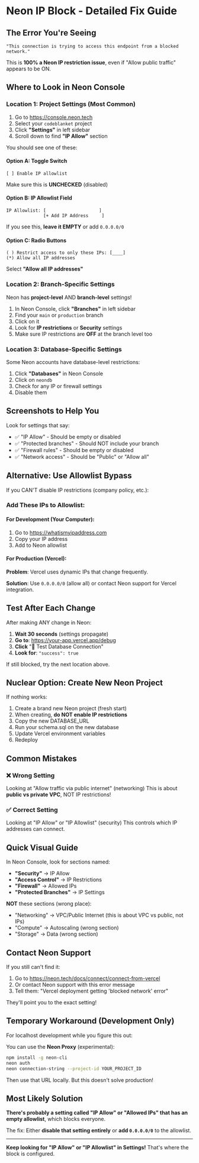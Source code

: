 # Neon IP Block - Detailed Fix Guide

## The Error You're Seeing

```
"This connection is trying to access this endpoint from a blocked network."
```

This is **100% a Neon IP restriction issue**, even if "Allow public traffic" appears to be ON.

## Where to Look in Neon Console

### Location 1: Project Settings (Most Common)

1. Go to https://console.neon.tech
2. Select your `codeblanket` project
3. Click **"Settings"** in left sidebar
4. Scroll down to find **"IP Allow"** section

You should see one of these:

#### Option A: Toggle Switch

```
[ ] Enable IP allowlist
```

Make sure this is **UNCHECKED** (disabled)

#### Option B: IP Allowlist Field

```
IP Allowlist: [                    ]
              [+ Add IP Address     ]
```

If you see this, **leave it EMPTY** or add `0.0.0.0/0`

#### Option C: Radio Buttons

```
( ) Restrict access to only these IPs: [____]
(*) Allow all IP addresses
```

Select **"Allow all IP addresses"**

### Location 2: Branch-Specific Settings

Neon has **project-level** AND **branch-level** settings!

1. In Neon Console, click **"Branches"** in left sidebar
2. Find your `main` or `production` branch
3. Click on it
4. Look for **IP restrictions** or **Security** settings
5. Make sure IP restrictions are **OFF** at the branch level too

### Location 3: Database-Specific Settings

Some Neon accounts have database-level restrictions:

1. Click **"Databases"** in Neon Console
2. Click on `neondb`
3. Check for any IP or firewall settings
4. Disable them

## Screenshots to Help You

Look for settings that say:

- ✅ "IP Allow" - Should be empty or disabled
- ✅ "Protected branches" - Should NOT include your branch
- ✅ "Firewall rules" - Should be empty or disabled
- ✅ "Network access" - Should be "Public" or "Allow all"

## Alternative: Use Allowlist Bypass

If you CAN'T disable IP restrictions (company policy, etc.):

### Add These IPs to Allowlist:

#### For Development (Your Computer):

1. Go to https://whatismyipaddress.com
2. Copy your IP address
3. Add to Neon allowlist

#### For Production (Vercel):

**Problem**: Vercel uses dynamic IPs that change frequently.

**Solution**: Use `0.0.0.0/0` (allow all) or contact Neon support for Vercel integration.

## Test After Each Change

After making ANY change in Neon:

1. **Wait 30 seconds** (settings propagate)
2. **Go to**: https://your-app.vercel.app/debug
3. **Click** "🔌 Test Database Connection"
4. **Look for**: `"success": true`

If still blocked, try the next location above.

## Nuclear Option: Create New Neon Project

If nothing works:

1. Create a brand new Neon project (fresh start)
2. When creating, **do NOT enable IP restrictions**
3. Copy the new DATABASE_URL
4. Run your schema.sql on the new database
5. Update Vercel environment variables
6. Redeploy

## Common Mistakes

### ❌ Wrong Setting

Looking at "Allow traffic via public internet" (networking)
This is about **public vs private VPC**, NOT IP restrictions!

### ✅ Correct Setting

Looking at "IP Allow" or "IP Allowlist" (security)
This controls which IP addresses can connect.

## Quick Visual Guide

In Neon Console, look for sections named:

- **"Security"** → IP Allow
- **"Access Control"** → IP Restrictions
- **"Firewall"** → Allowed IPs
- **"Protected Branches"** → IP Settings

**NOT** these sections (wrong place):

- "Networking" → VPC/Public Internet (this is about VPC vs public, not IPs)
- "Compute" → Autoscaling (wrong section)
- "Storage" → Data (wrong section)

## Contact Neon Support

If you still can't find it:

1. Go to https://neon.tech/docs/connect/connect-from-vercel
2. Or contact Neon support with this error message
3. Tell them: "Vercel deployment getting 'blocked network' error"

They'll point you to the exact setting!

## Temporary Workaround (Development Only)

For localhost development while you figure this out:

You can use the **Neon Proxy** (experimental):

```bash
npm install -g neon-cli
neon auth
neon connection-string --project-id YOUR_PROJECT_ID
```

Then use that URL locally. But this doesn't solve production!

## Most Likely Solution

**There's probably a setting called "IP Allow" or "Allowed IPs" that has an empty allowlist**, which blocks everyone.

The fix: Either **disable that setting entirely** or **add `0.0.0.0/0`** to the allowlist.

---

**Keep looking for "IP Allow" or "IP Allowlist" in Settings!** That's where the block is configured.
